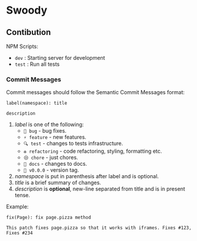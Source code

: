 # Swoody

## Contibution

NPM Scripts:

-   `dev` : Starting server for development
-   `test` : Run all tests

### Commit Messages

Commit messages should follow the Semantic Commit Messages format:

```
label(namespace): title

description
```

1.  _label_ is one of the following:
    -   `🐞 bug` - bug fixes.
    -   `⚡️ feature` - new features.
    -   `🔍 test` - changes to tests infrastructure.
    -   `♻️ refactoring` - code refactoring, styling, formatting etc.
    -   `😒 chore` - just chores.
    -   `📝 docs` - changes to docs.
    -   `🔖 v0.0.0` - version tag.
2.  _namespace_ is put in parenthesis after label and is optional.
3.  _title_ is a brief summary of changes.
4.  _description_ is **optional**, new-line separated from title and is in present tense.

Example:

```
fix(Page): fix page.pizza method

This patch fixes page.pizza so that it works with iframes. Fixes #123, Fixes #234
```
